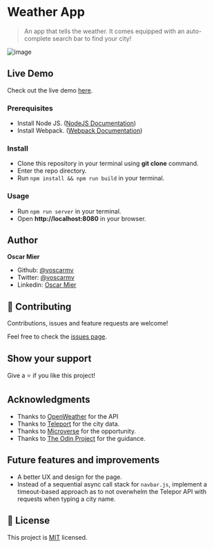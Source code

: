 # Weather App

> An app that tells the weather. It comes equipped with an auto-complete search bar to find your city!

![image](https://user-images.githubusercontent.com/2739245/90542840-5c43d400-e14a-11ea-9bd7-85b52725822b.png)

## Live Demo

Check out the live demo [here](https://voscarmv.github.io/weather_app/).

### Prerequisites
- Install Node JS. ([NodeJS Documentation](https://nodejs.org/en/docs/)) 
- Install Webpack. ([Webpack Documentation](https://webpack.js.org/guides/installation/)) 

### Install
- Clone this repository in your terminal using **git clone** command.
- Enter the repo directory.
- Run `npm install && npm run build` in your terminal.

### Usage
- Run `npm run server` in your terminal.
- Open **http://localhost:8080** in your browser.

## Author

**Oscar Mier**
- Github: [@voscarmv](https://github.com/voscarmv)
- Twitter: [@voscarmv](https://twitter.com/voscarmv)
- Linkedin: [Oscar Mier](https://www.linkedin.com/in/oscar-mier-072984196/) 

## 🤝 Contributing

Contributions, issues and feature requests are welcome!

Feel free to check the [issues page](../../issues/).

## Show your support

Give a ⭐️ if you like this project!

## Acknowledgments

- Thanks to [OpenWeather](https://openweathermap.org/) for the API 
- Thanks to [Teleport](http://developers.teleport.org/) for the city data.
- Thanks to [Microverse](www.microverse.org) for the opportunity.
- Thanks to [The Odin Project](https://www.theodinproject.com/) for the guidance.

## Future features and improvements

- A better UX and design for the page.
- Instead of a sequential async call stack for `navbar.js`, implement a timeout-based approach as to not overwhelm the Telepor API with requests when typing a city name.

## 📝 License

This project is [MIT](./LICENSE) licensed.

